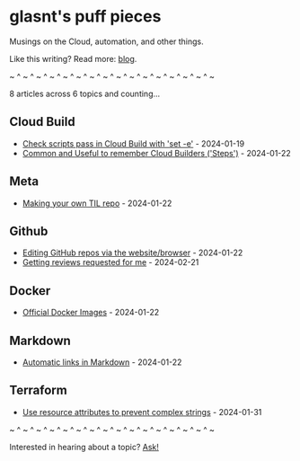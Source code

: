 # glasnt's puff pieces

Musings on the Cloud, automation, and other things. 

Like this writing? Read more: [blog](https://glasnt.com/blog). 

~ ^ ~ ^ ~ ^ ~ ^ ~ ^ ~ ^ ~ ^ ~ ^ ~ ^ ~ ^ ~ ^ ~ ^ ~ ^ ~ ^ ~ ^ ~

<!-- index starts -->
8 articles across 6 topics and counting...

## Cloud Build

* [Check scripts pass in Cloud Build with 'set -e'](https://github.com/glasnt/puff/blob/latest/cloud_build/check_scripts_pass.md) - 2024-01-19
* [Common and Useful to remember Cloud Builders ('Steps')](https://github.com/glasnt/puff/blob/latest/cloud_build/common_step_builders.md) - 2024-01-22

## Meta

* [Making your own TIL repo](https://github.com/glasnt/puff/blob/latest/meta/til_repo.md) - 2024-01-22

## Github

* [Editing GitHub repos via the website/browser](https://github.com/glasnt/puff/blob/latest/github/browser_based_editing.md) - 2024-01-22
* [Getting reviews requested for me](https://github.com/glasnt/puff/blob/latest/github/review_requested_for_me.md) - 2024-02-21

## Docker

* [Official Docker Images](https://github.com/glasnt/puff/blob/latest/docker/official_images.md) - 2024-01-22

## Markdown

* [Automatic links in Markdown](https://github.com/glasnt/puff/blob/latest/markdown/automatic_links.md) - 2024-01-22

## Terraform

* [Use resource attributes to prevent complex strings](https://github.com/glasnt/puff/blob/latest/terraform/resource_attributes.md) - 2024-01-31
<!-- index ends -->

~ ^ ~ ^ ~ ^ ~ ^ ~ ^ ~ ^ ~ ^ ~ ^ ~ ^ ~ ^ ~ ^ ~ ^ ~ ^ ~ ^ ~ ^ ~

Interested in hearing about a topic? [Ask!](https://github.com/glasnt/puff/issues/new)
